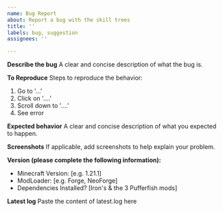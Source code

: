 ```yaml
---
name: Bug Report
about: Report a bug with the skill trees
title: ''
labels: bug, suggestion
assignees: ''

---
```


**Describe the bug**
A clear and concise description of what the bug is.

**To Reproduce**
Steps to reproduce the behavior:
1. Go to '...'
2. Click on '....'
3. Scroll down to '....'
4. See error

**Expected behavior**
A clear and concise description of what you expected to happen.

**Screenshots**
If applicable, add screenshots to help explain your problem.

**Version (please complete the following information):**
 - Minecraft Version: [e.g. 1.21.1]
 - ModLoader: [e.g. Forge, NeoForge]
 - Dependencies Installed? [Iron's & the 3 Pufferfish mods]

**Latest log**
Paste the content of latest.log here
